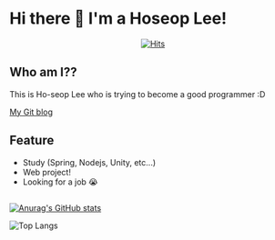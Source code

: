 # Hi there 👋 I'm a Hoseop Lee!

<div align=center>
  
  [![Hits](https://hits.seeyoufarm.com/api/count/incr/badge.svg?url=https%3A%2F%2Fgithub.com%2Ffpem123&count_bg=%2379C83D&title_bg=%23555555&icon=&icon_color=%23E7E7E7&title=hits&edge_flat=false)](https://hits.seeyoufarm.com)
  
</div>

## Who am I??

This is Ho-seop Lee who is trying to become a good programmer :D

[My Git blog](https://fpem123.github.io/)

## Feature

- Study (Spring, Nodejs, Unity, etc...)
- Web project!
- Looking for a job 😭

##

[![Anurag's GitHub stats](https://github-readme-stats.vercel.app/api?username=fpem123&theme=tokyonight)](https://github.com/anuraghazra/github-readme-stats)

![Top Langs](https://github-readme-stats.vercel.app/api/top-langs/?username=fpem123&langs_count=10&layout=compact&theme=tokyonight)
